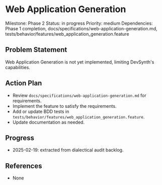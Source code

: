 # Web Application Generation
Milestone: Phase 2
Status: in progress
Priority: medium
Dependencies: Phase 1 completion, docs/specifications/web-application-generation.md, tests/behavior/features/web_application_generation.feature

## Problem Statement
Web Application Generation is not yet implemented, limiting DevSynth's capabilities.


## Action Plan
- Review `docs/specifications/web-application-generation.md` for requirements.
- Implement the feature to satisfy the requirements.
- Add or update BDD tests in `tests/behavior/features/web_application_generation.feature`.
- Update documentation as needed.

## Progress
- 2025-02-19: extracted from dialectical audit backlog.

## References
- None
